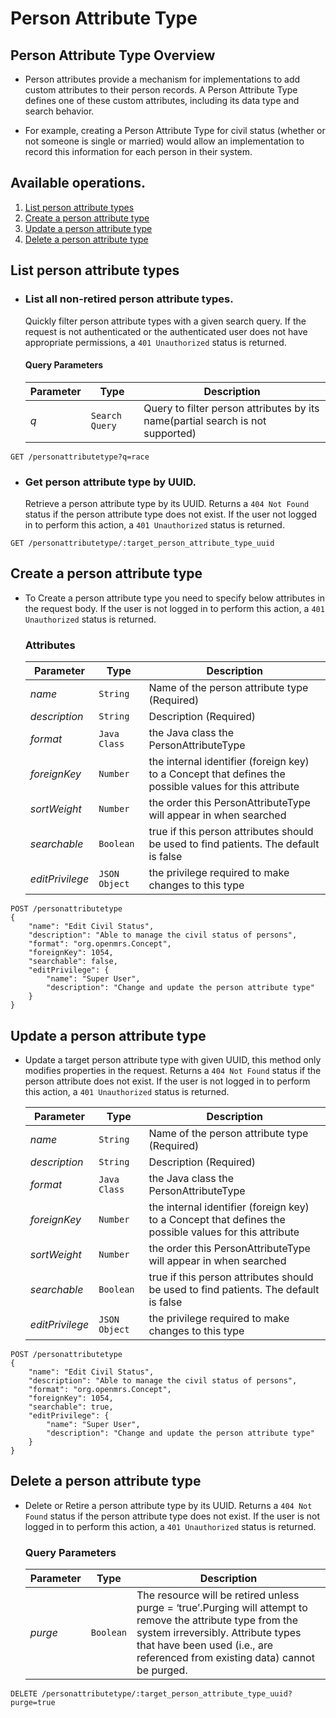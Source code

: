 # Person Attribute Type

## Person Attribute Type Overview

* Person attributes provide a mechanism for implementations to add custom attributes to their person records. A Person Attribute Type defines one of these custom attributes, including its data type and search behavior.

* For example, creating a Person Attribute Type for civil status (whether or not someone is single or married) would allow an implementation to record this information for each person in their system.

## Available operations.

1. [List person attribute types](#list-person-attribute-types)
2. [Create a person attribute type](#create-a-person-attribute-type)
3. [Update a person attribute type](#update-a-person-attribute-type)
4. [Delete a person attribute type](#delete-a-person-attribute-type)


## List person attribute types

* ### List all non-retired person attribute types.

    Quickly filter person attribute types with a given search query. If the request is not authenticated or the authenticated user does not have appropriate permissions, a `401 Unauthorized` status is returned.

    #### Query Parameters

    Parameter | Type | Description
    --- | --- | ---
    *q* | `Search Query` | Query to filter person attributes by its name(partial search is not supported)

```console
GET /personattributetype?q=race
 ```

* ### Get person attribute type by UUID.

    Retrieve a person attribute type by its UUID. Returns a `404 Not Found` status if the person attribute type does not exist. If the
    user not logged in to perform this action, a `401 Unauthorized` status is returned.

```console
GET /personattributetype/:target_person_attribute_type_uuid
```

## Create a person attribute type

* To Create a person attribute type you need to specify below attributes in the request body. If the user is not logged in to perform this action,
 a `401 Unauthorized` status is returned.

    ### Attributes

    Parameter | Type | Description
    --- | --- | ---
    *name* | `String` | Name of the person attribute type (Required)
    *description* | `String` | Description (Required)
    *format* | `Java Class` | the Java class the PersonAttributeType  
    *foreignKey* | `Number` | the internal identifier (foreign key) to a Concept that defines the possible values for this attribute
    *sortWeight* | `Number` | the order this PersonAttributeType will appear in when searched
    *searchable* | `Boolean` | true if this person attributes should be used to find patients. The default is false
    *editPrivilege* | `JSON Object` | the privilege required to make changes to this type

```console
POST /personattributetype
{
    "name": "Edit Civil Status",
    "description": "Able to manage the civil status of persons",
    "format": "org.openmrs.Concept",
    "foreignKey": 1054,
    "searchable": false,
    "editPrivilege": {
        "name": "Super User",
        "description": "Change and update the person attribute type"
    }
}
```
## Update a person attribute type

*  Update a target person attribute type with given UUID, this method only modifies properties in the request. Returns a `404 Not Found`
status if the person attribute does not exist. If the user is not logged in to perform this action, a `401 Unauthorized` status is returned.

    Parameter | Type | Description
    --- | --- | ---
    *name* | `String` | Name of the person attribute type (Required)
    *description* | `String` | Description (Required)
    *format* | `Java Class` | the Java class the PersonAttributeType  
    *foreignKey* | `Number` | the internal identifier (foreign key) to a Concept that defines the possible values for this attribute
    *sortWeight* | `Number` | the order this PersonAttributeType will appear in when searched
    *searchable* | `Boolean` | true if this person attributes should be used to find patients. The default is false
    *editPrivilege* | `JSON Object` | the privilege required to make changes to this type

```console
POST /personattributetype
{
    "name": "Edit Civil Status",
    "description": "Able to manage the civil status of persons",
    "format": "org.openmrs.Concept",
    "foreignKey": 1054,
    "searchable": true,
    "editPrivilege": {
        "name": "Super User",
        "description": "Change and update the person attribute type"
    }
}
```

## Delete a person attribute type

* Delete or Retire a person attribute type by its UUID. Returns a `404 Not Found` status if the person attribute type does not exist. If the user is not logged in to perform this action, a `401 Unauthorized` status is returned.

    ### Query Parameters

    Parameter | Type | Description
    --- | --- | ---
    *purge* | `Boolean` | The resource will be retired unless purge = ‘true’.Purging will attempt to remove the attribute type from the system irreversibly. Attribute types that have been used (i.e., are referenced from existing data) cannot be purged.

```console
DELETE /personattributetype/:target_person_attribute_type_uuid?purge=true
```

